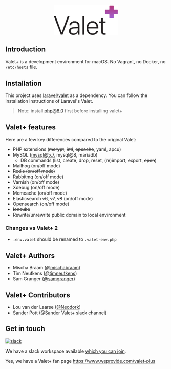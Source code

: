 <p align="center"><img width="200" src="images/logo.png"></p>

## Introduction

Valet+ is a development environment for macOS. No Vagrant, no Docker, no `/etc/hosts` file.


## Installation

This project uses [laravel/valet](https://github.com/laravel/valet) as a dependency. You can follow the installation 
instructions of Laravel's Valet.

> Note: install php@8.0 first before installing valet+


## Valet+ features

Here are a few key differences compared to the original Valet:

- PHP extensions (~~mcrypt~~, ~~intl~~, ~~opcache~~, yaml, apcu)
- MySQL (mysql@5.7, mysql@8, mariadb)
  - DB commands (list, create, drop, reset, (re)import, export, ~~open~~)
- Mailhog (on/off mode)
- ~~Redis (on/off mode)~~
- Rabbitmq (on/off mode)
- Varnish (on/off mode)
- Xdebug (on/off mode)
- Memcache (on/off mode)
- Elasticsearch v6, ~~v7~~, ~~v8~~ (on/off mode) 
- Opensearch (on/off mode)
- ~~Ioncube~~
- Rewrite/unrewrite public domain to local environment

### Changes vs Valet+ 2

- `.env.valet` should be renamed to `.valet-env.php`



## Valet+ Authors

- Mischa Braam ([@mischabraam](https://github.com/mischabraam))
- Tim Neutkens ([@timneutkens](https://github.com/timneutkens))
- Sam Granger ([@samgranger](https://github.com/samgranger))

## Valet+ Contributors

- Lou van der Laarse ([@Neodork](https://github.com/Neodork))
- Sander Pott (@Sander Valet+ slack channel)





## Get in touch

[![slack](https://p9.zdassets.com/hc/theme_assets/138842/200037786/logo.png)](https://join.slack.com/t/valet-plus/shared_invite/enQtNDE2MjU2NzgyNjQwLWFiYWNjOWFhOWQ2ZDcyOTEyZTA2MzAzOWYyYzYwMTYzODVlMGE3ZDg3ZWQ1M2JmN2M0OGY3OGUwMDI3NDM1NDU)

We have a slack workspace available [which you can join](https://join.slack.com/t/valet-plus/shared_invite/enQtNDE2MjU2NzgyNjQwLWFiYWNjOWFhOWQ2ZDcyOTEyZTA2MzAzOWYyYzYwMTYzODVlMGE3ZDg3ZWQ1M2JmN2M0OGY3OGUwMDI3NDM1NDU).

Yes, we have a Valet+ fan page https://www.weprovide.com/valet-plus
